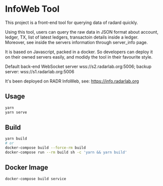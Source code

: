 # InfoWeb Tool

This project is a front-end tool for querying data of radard quickly. 

Using this tool, users can query the raw data in JSON format about account, ledger, TX, list of latest ledgers, transactoin details inside a ledger. Moreover, see inside the servers information through server_info page.

It is based on Javascript, packed in a docker. So developers can deploy it on their owned servers easily, and modidy the tool in their favourite style.

Default back-end WebSocket server wss://s2.radarlab.org:5006; backup server: wss://s1.radarlab.org:5006

It's been deployed on RADR InfoWeb, see: https://info.radarlab.org 

## Usage

```sh
yarn
yarn serve
```

## Build

```sh
yarn build
# or
docker-compose build --force-rm build
docker-compose run --rm build sh -c 'yarn && yarn build'
```

## Docker Image

```sh
docker-compose build service
```
